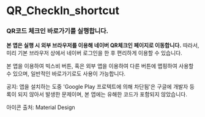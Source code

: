 # QR_CheckIn_shortcut

### QR코드 체크인 바로가기를 실행합니다.

**본 앱은 실행 시 외부 브라우저를 이용해 네이버 QR체크인 페이지로 이동합니다.** 
따라서, 미리 기본 브라우저 상에서 네이버 로그인을 한 후 편리하게 이용할 수 있습니다.

본 앱을 이용하여 빅스비 버튼, 혹은 외부 앱을 이용하여 다른 버튼에 맵핑하여 사용할 수 있으며, 일반적인 바로가기로도 사용이 가능합니다.

공지: 앱을 설치하는 도중 'Google Play 프로텍트에 의해 차단됨'은 구글에 개발자 등록이 되지 않아서 발생한 문제이며, 본 앱에는 유해한 코드가 포함되지 않았습니다.


아이콘 출처: Material Design
